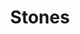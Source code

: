 ---
layout: projectPageNew
title: Stones
year: 2019
medium: web performance
paragraphs:
 - text: |
    Mario, a fictional character with artistic tendencies, writes a letter to his mother.<br/>
    Link <a href="http://stones-instrument.s3-website-us-east-1.amazonaws.com/" target="__blank">here.</a><br/><br/>
 - text: |
    Displayed at the <a href="https://www.residentadvisor.net/events/1328770" class="underlined" target="__blank">H0L0 Vintage Pop-Up Party</a> in Brooklyn, NY. 
 - text: |
    Built using ReactJS as part of the <em>Performing the Internet</em> class.
images:
 - url: https://player.vimeo.com/video/365973026?autoplay=0&loop=1&title=0&byline=0&portrait=0
   vimeo: true
---
